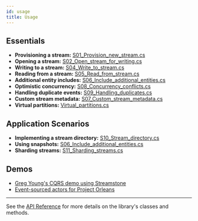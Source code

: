 ```yaml
---
id: usage
title: Usage
---
```


## Essentials

- **Provisioning a stream:** [S01_Provision_new_stream.cs](../Source/Example/Scenarios/S01_Provision_new_stream.cs)
- **Opening a stream:** [S02_Open_stream_for_writing.cs](../Source/Example/Scenarios/S02_Open_stream_for_writing.cs)
- **Writing to a stream:** [S04_Write_to_stream.cs](../Source/Example/Scenarios/S04_Write_to_stream.cs)
- **Reading from a stream:** [S05_Read_from_stream.cs](../Source/Example/Scenarios/S05_Read_from_stream.cs)
- **Additional entity includes:** [S06_Include_additional_entities.cs](../Source/Example/Scenarios/S06_Include_additional_entities.cs)
- **Optimistic concurrency:** [S08_Concurrency_conflicts.cs](../Source/Example/Scenarios/S08_Concurrency_conflicts.cs)
- **Handling duplicate events:** [S09_Handling_duplicates.cs](../Source/Example/Scenarios/S09_Handling_duplicates.cs)
- **Custom stream metadata:** [S07_Custom_stream_metadata.cs](../Source/Example/Scenarios/S07_Custom_stream_metadata.cs)
- **Virtual partitions:** [Virtual_partitions.cs](../Source/Streamstone.Tests/Scenarios/Virtual_partitions.cs)

## Application Scenarios

- **Implementing a stream directory:** [S10_Stream_directory.cs](../Source/Example/Scenarios/S10_Stream_directory.cs)
- **Using snapshots:** [S06_Include_additional_entities.cs](../Source/Example/Scenarios/S06_Include_additional_entities.cs)
- **Sharding streams:** [S11_Sharding_streams.cs](../Source/Example/Scenarios/S11_Sharding_streams.cs)

## Demos

- [Greg Young's CQRS demo using Streamstone](https://github.com/yevhen/Streamstone.m-r)
- [Event-sourced actors for Project Orleans](https://github.com/OrleansContrib/Orleankka/tree/master/Samples/CSharp/EventSourcing/Persistence/Streamstone)

---

See the [API Reference](api.md) for more details on the library's classes and methods. 